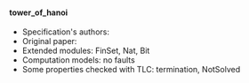 #### tower_of_hanoi
- Specification's authors: 
- Original paper: <a href=""></a>
- Extended modules: FinSet, Nat, Bit
- Computation models: no faults
- Some properties checked with TLC: termination, NotSolved


